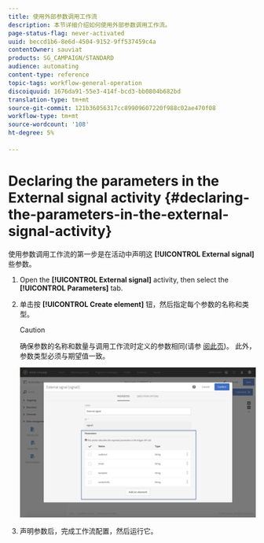 ```yaml
---
title: 使用外部参数调用工作流
description: 本节详细介绍如何使用外部参数调用工作流。
page-status-flag: never-activated
uuid: beccd1b6-8e6d-4504-9152-9ff537459c4a
contentOwner: sauviat
products: SG_CAMPAIGN/STANDARD
audience: automating
content-type: reference
topic-tags: workflow-general-operation
discoiquuid: 1676da91-55e3-414f-bcd3-bb0804b682bd
translation-type: tm+mt
source-git-commit: 121b36056317cc89909607220f988c02ae470f08
workflow-type: tm+mt
source-wordcount: '108'
ht-degree: 5%

---
```



# Declaring the parameters in the External signal activity {#declaring-the-parameters-in-the-external-signal-activity}

使用参数调用工作流的第一步是在活动中声明这 **[!UICONTROL External signal]** 些参数。

1. Open the **[!UICONTROL External signal]** activity, then select the **[!UICONTROL Parameters]** tab.
1. 单击按 **[!UICONTROL Create element]** 钮，然后指定每个参数的名称和类型。

   >[!CAUTION]
   >
   >确保参数的名称和数量与调用工作流时定义的参数相同(请参 [阅此页](../../automating/using/defining-parameters-calling-workflow.md))。 此外，参数类型必须与期望值一致。

   ![](assets/extsignal_declaringparameters_1.png)

1. 声明参数后，完成工作流配置，然后运行它。

